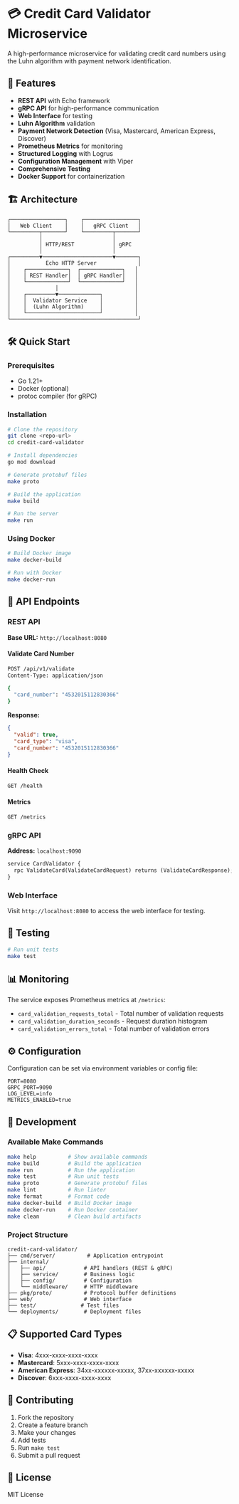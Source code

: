 # 💳 Credit Card Validator Microservice

A high-performance microservice for validating credit card numbers using the Luhn algorithm with payment network identification.

## 🚀 Features

- **REST API** with Echo framework
- **gRPC API** for high-performance communication
- **Web Interface** for testing
- **Luhn Algorithm** validation
- **Payment Network Detection** (Visa, Mastercard, American Express, Discover)
- **Prometheus Metrics** for monitoring
- **Structured Logging** with Logrus
- **Configuration Management** with Viper
- **Comprehensive Testing**
- **Docker Support** for containerization

## 🏗️ Architecture

```
┌─────────────────┐    ┌─────────────────┐
│   Web Client    │    │   gRPC Client   │
└─────────┬───────┘    └─────────┬───────┘
          │                      │
          │ HTTP/REST            │ gRPC
          │                      │
┌─────────▼──────────────────────▼───────┐
│           Echo HTTP Server             │
│    ┌─────────────┐  ┌─────────────┐   │
│    │ REST Handler│  │ gRPC Handler│   │
│    └─────────────┘  └─────────────┘   │
│              │                        │
│    ┌─────────▼─────────────┐          │
│    │  Validator Service    │          │
│    │  (Luhn Algorithm)     │          │
│    └───────────────────────┘          │
└────────────────────────────────────────┘
```

## 🛠️ Quick Start

### Prerequisites

- Go 1.21+
- Docker (optional)
- protoc compiler (for gRPC)

### Installation

```bash
# Clone the repository
git clone <repo-url>
cd credit-card-validator

# Install dependencies
go mod download

# Generate protobuf files
make proto

# Build the application
make build

# Run the server
make run
```

### Using Docker

```bash
# Build Docker image
make docker-build

# Run with Docker
make docker-run
```

## 📡 API Endpoints

### REST API

**Base URL:** `http://localhost:8080`

#### Validate Card Number

```bash
POST /api/v1/validate
Content-Type: application/json

{
  "card_number": "4532015112830366"
}
```

**Response:**
```json
{
  "valid": true,
  "card_type": "visa",
  "card_number": "4532015112830366"
}
```

#### Health Check

```bash
GET /health
```

#### Metrics

```bash
GET /metrics
```

### gRPC API

**Address:** `localhost:9090`

```protobuf
service CardValidator {
  rpc ValidateCard(ValidateCardRequest) returns (ValidateCardResponse);
}
```

### Web Interface

Visit `http://localhost:8080` to access the web interface for testing.

## 🧪 Testing

```bash
# Run unit tests
make test


```

## 📊 Monitoring

The service exposes Prometheus metrics at `/metrics`:

- `card_validation_requests_total` - Total number of validation requests
- `card_validation_duration_seconds` - Request duration histogram
- `card_validation_errors_total` - Total number of validation errors

## ⚙️ Configuration

Configuration can be set via environment variables or config file:

```env
PORT=8080
GRPC_PORT=9090
LOG_LEVEL=info
METRICS_ENABLED=true
```

## 🔧 Development

### Available Make Commands

```bash
make help          # Show available commands
make build         # Build the application
make run           # Run the application
make test          # Run unit tests
make proto         # Generate protobuf files
make lint          # Run linter
make format        # Format code
make docker-build  # Build Docker image
make docker-run    # Run Docker container
make clean         # Clean build artifacts
```

### Project Structure

```
credit-card-validator/
├── cmd/server/          # Application entrypoint
├── internal/
│   ├── api/            # API handlers (REST & gRPC)
│   ├── service/        # Business logic
│   ├── config/         # Configuration
│   └── middleware/     # HTTP middleware
├── pkg/proto/          # Protocol buffer definitions
├── web/                # Web interface
├── test/              # Test files
└── deployments/        # Deployment files
```

## 📋 Supported Card Types

- **Visa**: 4xxx-xxxx-xxxx-xxxx
- **Mastercard**: 5xxx-xxxx-xxxx-xxxx
- **American Express**: 34xx-xxxxxx-xxxxx, 37xx-xxxxxx-xxxxx
- **Discover**: 6xxx-xxxx-xxxx-xxxx

## 🐛 Contributing

1. Fork the repository
2. Create a feature branch
3. Make your changes
4. Add tests
5. Run `make test`
6. Submit a pull request

## 📝 License

MIT License